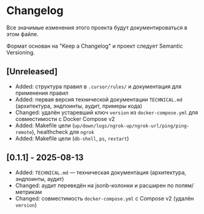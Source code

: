 # Changelog

Все значимые изменения этого проекта будут документироваться в этом файле.

Формат основан на "Keep a Changelog" и проект следует Semantic Versioning.

## [Unreleased]
- Added: структура правил в `.cursor/rules/` и документация для применения правил
 - Added: первая версия технической документации `TECHNICAL.md` (архитектура, эндпоинты, аудит, примеры кода)
 - Changed: удалён устаревший ключ `version` из `docker-compose.yml` для совместимости с Docker Compose v2
 - Added: Makefile цели (`up/down/logs/ngrok-up/ngrok-url/ping/ping-remote`), healthcheck для `ngrok`
 - Added: Makefile цели (`db-shell`, `ps`, `restart`)

## [0.1.1] - 2025-08-13
- Added: `TECHNICAL.md` — техническая документация (архитектура, эндпоинты, аудит)
- Changed: аудит переведён на jsonb-колонки и расширен по полям/метрикам
- Changed: совместимость `docker-compose.yml` с Compose v2 (удалён `version`)
